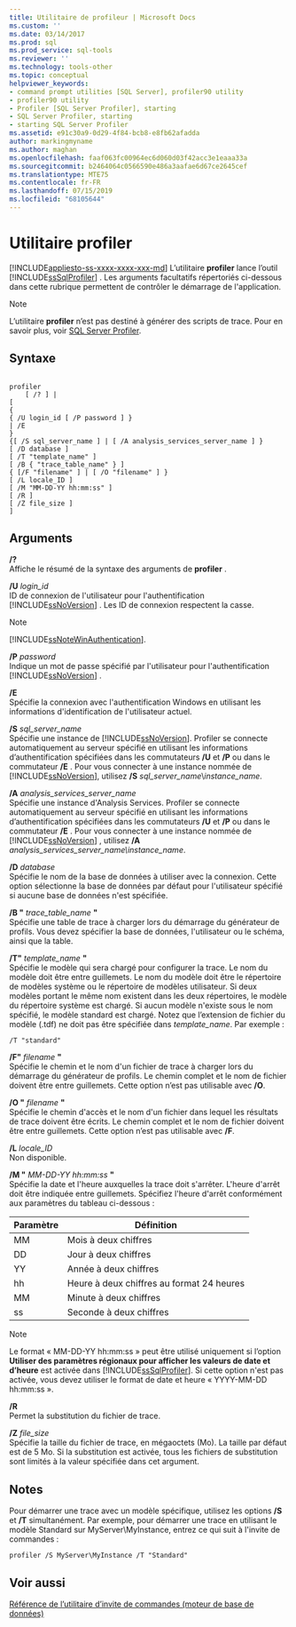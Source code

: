 ```yaml
---
title: Utilitaire de profileur | Microsoft Docs
ms.custom: ''
ms.date: 03/14/2017
ms.prod: sql
ms.prod_service: sql-tools
ms.reviewer: ''
ms.technology: tools-other
ms.topic: conceptual
helpviewer_keywords:
- command prompt utilities [SQL Server], profiler90 utility
- profiler90 utility
- Profiler [SQL Server Profiler], starting
- SQL Server Profiler, starting
- starting SQL Server Profiler
ms.assetid: e91c30a9-0d29-4f84-bcb8-e8fb62afadda
author: markingmyname
ms.author: maghan
ms.openlocfilehash: faaf063fc00964ec6d060d03f42acc3e1eaaa33a
ms.sourcegitcommit: b2464064c0566590e486a3aafae6d67ce2645cef
ms.translationtype: MTE75
ms.contentlocale: fr-FR
ms.lasthandoff: 07/15/2019
ms.locfileid: "68105644"
---
```

# <a name="profiler-utility"></a>Utilitaire profiler
[!INCLUDE[appliesto-ss-xxxx-xxxx-xxx-md](../includes/appliesto-ss-xxxx-xxxx-xxx-md.md)]
  L’utilitaire **profiler** lance l’outil [!INCLUDE[ssSqlProfiler](../includes/sssqlprofiler-md.md)] . Les arguments facultatifs répertoriés ci-dessous dans cette rubrique permettent de contrôler le démarrage de l'application.  
  
> [!NOTE]  
>  L’utilitaire **profiler** n’est pas destiné à générer des scripts de trace. Pour en savoir plus, voir [SQL Server Profiler](../tools/sql-server-profiler/sql-server-profiler.md).  
  
## <a name="syntax"></a>Syntaxe  
  
```  
  
profiler  
    [ /? ] |  
[  
{  
{ /U login_id [ /P password ] }  
| /E  
}  
{[ /S sql_server_name ] | [ /A analysis_services_server_name ] }  
[ /D database ]  
[ /T "template_name" ]  
[ /B { "trace_table_name" } ]  
{ [/F "filename" ] | [ /O "filename" ] }  
[ /L locale_ID ]  
[ /M "MM-DD-YY hh:mm:ss" ]  
[ /R ]  
[ /Z file_size ]  
]  
```  
  
## <a name="arguments"></a>Arguments  
 **/?**  
 Affiche le résumé de la syntaxe des arguments de **profiler** .  
  
 **/U** *login_id*  
 ID de connexion de l'utilisateur pour l'authentification [!INCLUDE[ssNoVersion](../includes/ssnoversion-md.md)] . Les ID de connexion respectent la casse.  
  
> [!NOTE]  
>  [!INCLUDE[ssNoteWinAuthentication](../includes/ssnotewinauthentication-md.md)].  
  
 **/P** *password*  
 Indique un mot de passe spécifié par l'utilisateur pour l'authentification [!INCLUDE[ssNoVersion](../includes/ssnoversion-md.md)] .  
  
 **/E**  
 Spécifie la connexion avec l'authentification Windows en utilisant les informations d'identification de l'utilisateur actuel.  
  
 **/S**  *sql_server_name*  
 Spécifie une instance de [!INCLUDE[ssNoVersion](../includes/ssnoversion-md.md)]. Profiler se connecte automatiquement au serveur spécifié en utilisant les informations d’authentification spécifiées dans les commutateurs **/U** et **/P** ou dans le commutateur **/E** . Pour vous connecter à une instance nommée de [!INCLUDE[ssNoVersion](../includes/ssnoversion-md.md)], utilisez **/S** *sql_server_name*\\*instance_name*.  
  
 **/A**  *analysis_services_server_name*  
 Spécifie une instance d'Analysis Services. Profiler se connecte automatiquement au serveur spécifié en utilisant les informations d’authentification spécifiées dans les commutateurs **/U** et **/P** ou dans le commutateur **/E** . Pour vous connecter à une instance nommée de [!INCLUDE[ssNoVersion](../includes/ssnoversion-md.md)] , utilisez **/A** *analysis_services_server_name\instance_name*.  
  
 **/D** *database*  
 Spécifie le nom de la base de données à utiliser avec la connexion. Cette option sélectionne la base de données par défaut pour l'utilisateur spécifié si aucune base de données n'est spécifiée.  
  
 **/B "** *trace_table_name* **"**  
 Spécifie une table de trace à charger lors du démarrage du générateur de profils. Vous devez spécifier la base de données, l'utilisateur ou le schéma, ainsi que la table.  
  
 **/T"** *template_name* **"**  
 Spécifie le modèle qui sera chargé pour configurer la trace. Le nom du modèle doit être entre guillemets. Le nom du modèle doit être le répertoire de modèles système ou le répertoire de modèles utilisateur. Si deux modèles portant le même nom existent dans les deux répertoires, le modèle du répertoire système est chargé. Si aucun modèle n'existe sous le nom spécifié, le modèle standard est chargé. Notez que l’extension de fichier du modèle (.tdf) ne doit pas être spécifiée dans *template_name*. Par exemple :  
  
```  
/T "standard"  
```  
  
 **/F"** *filename* **"**  
 Spécifie le chemin et le nom d'un fichier de trace à charger lors du démarrage du générateur de profils. Le chemin complet et le nom de fichier doivent être entre guillemets. Cette option n’est pas utilisable avec **/O**.  
  
 **/O "** *filename*  **"**  
 Spécifie le chemin d'accès et le nom d'un fichier dans lequel les résultats de trace doivent être écrits. Le chemin complet et le nom de fichier doivent être entre guillemets. Cette option n’est pas utilisable avec **/F**.  
  
 **/L** *locale_ID*  
 Non disponible.  
  
 **/M "** *MM-DD-YY hh:mm:ss* **"**  
 Spécifie la date et l'heure auxquelles la trace doit s'arrêter. L'heure d'arrêt doit être indiquée entre guillemets. Spécifiez l'heure d'arrêt conformément aux paramètres du tableau ci-dessous :  
  
|Paramètre|Définition|  
|---------------|----------------|  
|MM|Mois à deux chiffres|  
|DD|Jour à deux chiffres|  
|YY|Année à deux chiffres|  
|hh|Heure à deux chiffres au format 24 heures|  
|MM|Minute à deux chiffres|  
|ss|Seconde à deux chiffres|  
  
> [!NOTE]  
>  Le format « MM-DD-YY hh:mm:ss » peut être utilisé uniquement si l’option **Utiliser des paramètres régionaux pour afficher les valeurs de date et d’heure** est activée dans [!INCLUDE[ssSqlProfiler](../includes/sssqlprofiler-md.md)]. Si cette option n'est pas activée, vous devez utiliser le format de date et heure « YYYY-MM-DD hh:mm:ss ».  
  
 **/R**  
 Permet la substitution du fichier de trace.  
  
 **/Z**  *file_size*  
 Spécifie la taille du fichier de trace, en mégaoctets (Mo). La taille par défaut est de 5 Mo. Si la substitution est activée, tous les fichiers de substitution sont limités à la valeur spécifiée dans cet argument.  
  
## <a name="remarks"></a>Notes  
 Pour démarrer une trace avec un modèle spécifique, utilisez les options **/S** et **/T** simultanément. Par exemple, pour démarrer une trace en utilisant le modèle Standard sur MyServer\MyInstance, entrez ce qui suit à l'invite de commandes :  
  
```  
profiler /S MyServer\MyInstance /T "Standard"  
```  
  
## <a name="see-also"></a>Voir aussi  
 [Référence de l’utilitaire d’invite de commandes &#40;moteur de base de données&#41;](../tools/command-prompt-utility-reference-database-engine.md)  
  
  
